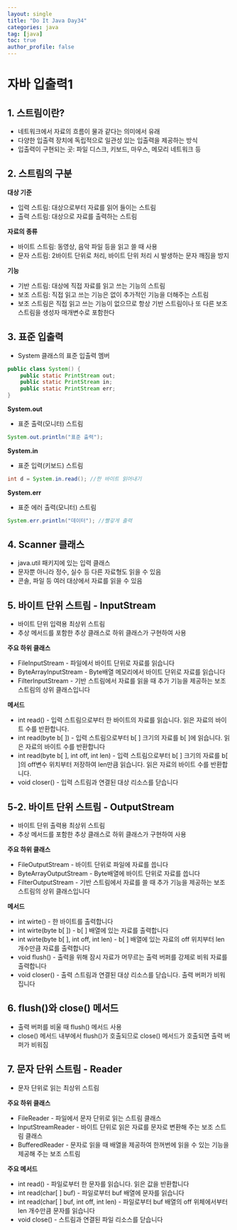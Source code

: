 ```yaml
---
layout: single
title: "Do It Java Day34"
categories: java
tag: [java]
toc: true
author_profile: false  
---
```

# 자바 입출력1

## 1. 스트림이란?

* 네트워크에서 자료의 흐름이 물과 같다는 의미에서 유래
* 다양한 입출력 장치에 독립적으로 일관성 있는 입출력을 제공하는 방식
* 입출력이 구현되는 곳: 파일 디스크, 키보드, 마우스, 메모리 네트워크 등



## 2. 스트림의 구분

**대상 기준**

* 입력 스트림: 대상으로부터 자료를 읽어 들이는 스트림
* 출력 스트림: 대상으로 자료를 출력하는 스트림

**자료의 종류**

* 바이트 스트림: 동영상, 음악 파일 등을 읽고 쓸 때 사용
* 문자 스트림: 2바이트 단위로 처리, 바이트 단위 처리 시 발생하는 문자 깨짐을 방지

**기능**

* 기반 스트림: 대상에 직접 자료를 읽고 쓰는 기능의 스트림
* 보조 스트림: 직접 읽고 쓰는 기능은 없이 추가적인 기능을 더해주는 스트림
* 보조 스트림은 직접 읽고 쓰는 기능이 없으므로 항상 기반 스트림이나 또 다른 보조 스트림을 생성자 매개변수로 포함한다



## 3. 표준 입출력

* System 클래스의 표준 입출력 멤버

```java
public class System() {
	public static PrintStream out;
	public static PrintStream in;
	public static PrintStream err;
}
```

**System.out**

* 표준 출력(모니터) 스트림

```java
System.out.println("표준 출력");
```

**System.in**

- 표준 입력(키보드) 스트림

```java
int d = System.in.read(); //한 바이트 읽어내기
```

**System.err**

* 표준 에러 출력(모니터) 스트림

```java
System.err.println("데이터"); //빨갛게 출력
```



## 4. Scanner 클래스

* java.util 패키지에 있는 입력 클래스
* 문자뿐 아니라 정수, 실수 등 다른 자료형도 읽을 수 있음
* 콘솔, 파일 등 여러 대상에서 자료를 읽을 수 있음



## 5. 바이트 단위 스트림 - InputStream

* 바이트 단위 입력용 최상위 스트림
* 추상 메서드를 포함한 추상 클래스로 하위 클래스가 구현하여 사용

**주요 하위 클래스**

* FileInputStream - 파일에서 바이트 단위로 자료를 읽습니다
* ByteArrayInputStream - Byte배열 메모리에서 바이트 단위로 자료를 읽습니다
* FilterInputStream - 기반 스트림에서 자료를 읽을 때 추가 기능을 제공하는 보조 스트림의 상위 클래스입니다

**메서드**

* int read() - 입력 스트림으로부터 한 바이트의 자료를 읽습니다. 읽은 자료의 바이트 수를 반환합니다.
* int read(byte b[ ]) - 입력 스트림으로부터 b[ ] 크기의 자료를 b[ ]에 읽습니다. 읽은 자료의 바이트 수를 반환합니다
* int read(byte b[ ], int off, int len) - 입력 스트림으로부터 b[ ] 크기의 자료를 b[ ]의 off변수 위치부터 저장하여 len만큼 읽습니다. 읽은 자료의 바이트 수를 반환합니다.
* void closer() - 입력 스트림과 연결된 대상 리소스를 닫습니다



## 5-2. 바이트 단위 스트림 - OutputStream

* 바이트 단위 출력용 최상위 스트림
* 추상 메서드를 포함한 추상 클래스로 하위 클래스가 구현하여 사용

**주요 하위 클래스**

* FileOutputStream - 바이트 단위로 파일에 자료를 씁니다
* ByteArrayOutputStream - Byte배열에 바이트 단위로 자료를 씁니다
* FilterOutputStream - 기반 스트림에서 자료를 쓸 때 추가 기능을 제공하는 보조 스트림의 상위 클래스입니다

**메서드**

* int wirte() - 한 바이트를 출력합니다
* int wirte(byte b[ ]) - b[ ] 배열에 있는 자료를 출력합니다
* int wirte(byte b[ ], int off, int len) - b[ ] 배열에 있는 자료의 off 위치부터 len 개수만큼 자료를 출력합니다
* void flush() - 출력을 위해 잠시 자료가 머무르는 출력 버퍼를 강제로 비워 자료를 출력합니다
* void closer() - 출력 스트림과 연결된 대상 리소스를 닫습니다. 출력 버퍼가 비워집니다



## 6. flush()와 close() 메서드

* 출력 버퍼를 비울 때 flush() 메서드 사용
* close() 메서드 내부에서 flush()가 호출되므로 close() 메서드가 호출되면 출력 버퍼가 비워짐



## 7. 문자 단위 스트림 - Reader

* 문자 단위로 읽는 최상위 스트림

**주요 하위 클래스**

* FileReader - 파일에서 문자 단위로 읽는 스트림 클래스
* InputStreamReader - 바이트 단위로 읽은 자료를 문자로 변환해 주는 보조 스트림 클래스
* BufferedReader - 문자로 읽을 때 배열을 제공하여 한꺼번에 읽을 수 있는 기능을 제공해 주는 보조 스트림

**주요 메서드**

* int read() - 파일로부터 한 문자를 읽습니다. 읽은 값을 반환합니다
* int read(char[ ] buf) - 파일로부터 buf 배열에 문자를 읽습니다
* int read(char[ ] buf, int off, int len) - 파일로부터 buf 배열의 off 위체에서부터 len 개수만큼 문자를 읽습니다
* void close() - 스트림과 연결된 파일 리소스를 닫습니다
